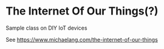# The Internet Of Our Things(?)
Sample class on DIY IoT devices

See https://www.michaelang.com/the-internet-of-our-things
